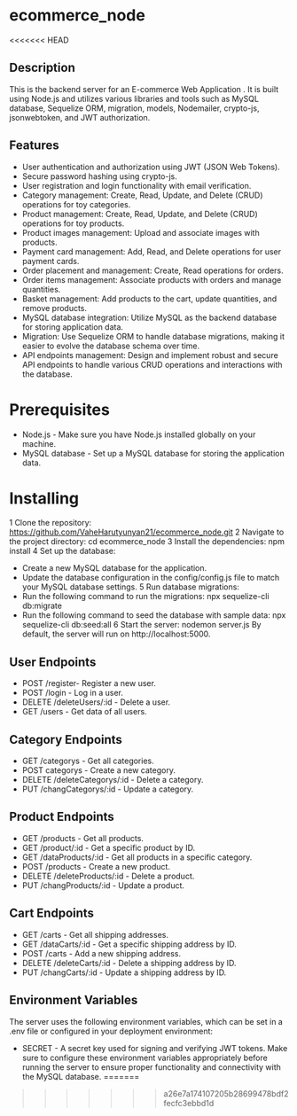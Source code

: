 # ecommerce_node
<<<<<<< HEAD

## Description
 
 This is the backend server for an E-commerce Web Application . It is built using Node.js and utilizes various libraries and tools such as MySQL database, Sequelize ORM, migration, models, Nodemailer, crypto-js, jsonwebtoken, and JWT authorization.

 ## Features
* User authentication and authorization using JWT (JSON Web Tokens).
* Secure password hashing using crypto-js.
* User registration and login functionality with email verification.
* Category management: Create, Read, Update, and Delete (CRUD) operations for toy categories.
* Product management: Create, Read, Update, and Delete (CRUD) operations for toy products.
* Product images management: Upload and associate images with products.
* Payment card management: Add, Read, and Delete operations for user payment cards.
* Order placement and management: Create, Read operations for orders.
* Order items management: Associate products with orders and manage quantities.
* Basket management: Add products to the cart, update quantities, and remove products.
* MySQL database integration: Utilize MySQL as the backend database for storing application data.
* Migration: Use Sequelize ORM to handle database migrations, making it easier to evolve the database schema   over time.
* API endpoints management: Design and implement robust and secure API endpoints to handle various CRUD         operations and interactions with the database.


# Prerequisites

* Node.js - Make sure you have Node.js installed globally on your machine.
* MySQL database - Set up a MySQL database for storing the application data.

# Installing
1 Clone the repository:
https://github.com/VaheHarutyunyan21/ecommerce_node.git
2 Navigate to the project directory:
cd ecommerce_node
3 Install the dependencies:
npm install
4 Set up the database:
* Create a new MySQL database for the application.
* Update the database configuration in the config/config.js file to match your MySQL database settings.
5 Run database migrations:
* Run the following command to run the migrations:
 npx sequelize-cli db:migrate
*  Run the following command to seed the database with sample data:
 npx sequelize-cli db:seed:all
6 Start the server:
nodemon server.js
By default, the server will run on http://localhost:5000.

## User Endpoints

* POST /register- Register a new user.
* POST /login - Log in a user.
* DELETE /deleteUsers/:id - Delete a user.
* GET /users - Get data of all users.

## Category Endpoints

* GET /categorys - Get all categories.
* POST categorys - Create a new category.
* DELETE /deleteCategorys/:id - Delete a category.
* PUT /changCategorys/:id - Update a category.
 
## Product Endpoints

* GET /products - Get all products.
* GET /product/:id - Get a specific product by ID.
* GET /dataProducts/:id - Get all products in a specific category.
* POST /products - Create a new product.
* DELETE /deleteProducts/:id - Delete a product.
* PUT /changProducts/:id - Update a product.


##  Cart Endpoints

* GET /carts - Get all shipping addresses.
* GET /dataCarts/:id - Get a specific shipping address by ID.
* POST /carts - Add a new shipping address.
* DELETE /deleteCarts/:id - Delete a shipping address by ID.
* PUT /changCarts/:id - Update a shipping address by ID.


## Environment Variables

The server uses the following environment variables, which can be set in a .env file or configured in your deployment environment:

* SECRET - A secret key used for signing and verifying JWT tokens.
Make sure to configure these environment variables appropriately before running the server to ensure proper functionality and connectivity with the MySQL database.
=======
>>>>>>> a26e7a174107205b28699478bdf2fecfc3ebbd1d
